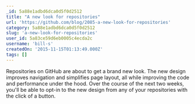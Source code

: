 ```yaml
---
_id: 5a88e1adbd6dca0d5f0d2512
title: "A new look for repositories"
url: 'https://github.com/blog/2085-a-new-look-for-repositories'
category: 5a88e1adbd6dca0d5f0d2512
slug: 'a-new-look-for-repositories'
user_id: 5a83ce59d6eb0005c4ecda2c
username: 'bill-s'
createdOn: '2015-11-15T01:13:49.000Z'
tags: []
---
```


Repositories on GitHub are about to get a brand new look. The new design improves navigation and simplifies page layout, all while improving the code and performance under the hood. Over the course of the next two weeks, you'll be able to opt-in to the new design from any of your repositories with the click of a button.
